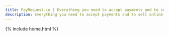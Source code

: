 ```yaml
---
title: PayRequest.io | Everything you need to accept payments and to sell online.
description: Everything you need to accept payments and to sell online.
---
```


{% include home.html %}

